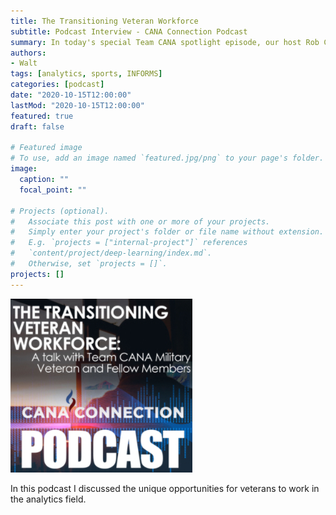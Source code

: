 ```yaml
---
title: The Transitioning Veteran Workforce
subtitle: Podcast Interview - CANA Connection Podcast
summary: In today's special Team CANA spotlight episode, our host Rob Cranston will be talking with a handful of active military and veteran TEAM CANA members, about some of the special military workforce transitioning programs that are available, how to get involved in those programs, what it's like making the transition to the civilian workforce, and how the team at CANA and the CANA Foundation are involved. A big thanks goes out to Hannah Wallace, Walt DeGrange, Cornelious Young, and Kenny McRostie for being part of today's Team CANA veteran spotlight interview.
authors:
- Walt
tags: [analytics, sports, INFORMS]
categories: [podcast]
date: "2020-10-15T12:00:00"
lastMod: "2020-10-15T12:00:00"
featured: true
draft: false

# Featured image
# To use, add an image named `featured.jpg/png` to your page's folder. 
image:
  caption: ""
  focal_point: ""

# Projects (optional).
#   Associate this post with one or more of your projects.
#   Simply enter your project's folder or file name without extension.
#   E.g. `projects = ["internal-project"]` references 
#   `content/project/deep-learning/index.md`.
#   Otherwise, set `projects = []`.
projects: []
---
```


[<img src ="2020-12-24_16-49-00.jpg">](https://www.canallc.com/podcast/episode/d51ef674/the-transitioning-veteran-workforce-a-talk-with-team-cana-military-veteran-and-fellow-members)

In this podcast I discussed the unique opportunities for veterans to work in the analytics field.